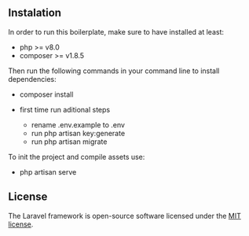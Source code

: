 ## Instalation

In order to run this boilerplate, make sure to have installed at least:

- php >= v8.0
- composer >= v1.8.5

Then run the following commands in your command line to install dependencies:

- composer install

* first time run aditional steps

  - rename .env.example to .env
  - run php artisan key:generate
  - run php artisan migrate
   
To init the project and compile assets use:

- php artisan serve

## License

The Laravel framework is open-source software licensed under the [MIT license](https://opensource.org/licenses/MIT).
